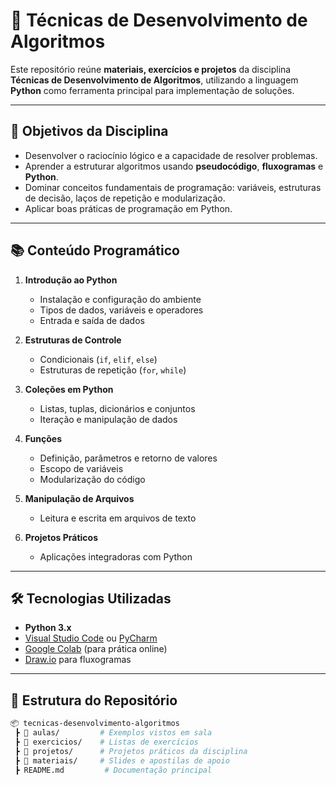 # 🐍 Técnicas de Desenvolvimento de Algoritmos  

Este repositório reúne **materiais, exercícios e projetos** da disciplina **Técnicas de Desenvolvimento de Algoritmos**, utilizando a linguagem **Python** como ferramenta principal para implementação de soluções.  

---

## 🎯 Objetivos da Disciplina
- Desenvolver o raciocínio lógico e a capacidade de resolver problemas.  
- Aprender a estruturar algoritmos usando **pseudocódigo**, **fluxogramas** e **Python**.  
- Dominar conceitos fundamentais de programação: variáveis, estruturas de decisão, laços de repetição e modularização.  
- Aplicar boas práticas de programação em Python.  

---

## 📚 Conteúdo Programático
1. **Introdução ao Python**
   - Instalação e configuração do ambiente  
   - Tipos de dados, variáveis e operadores  
   - Entrada e saída de dados  

2. **Estruturas de Controle**
   - Condicionais (`if`, `elif`, `else`)  
   - Estruturas de repetição (`for`, `while`)  

3. **Coleções em Python**
   - Listas, tuplas, dicionários e conjuntos  
   - Iteração e manipulação de dados  

4. **Funções**
   - Definição, parâmetros e retorno de valores  
   - Escopo de variáveis  
   - Modularização do código  

5. **Manipulação de Arquivos**
   - Leitura e escrita em arquivos de texto  

6. **Projetos Práticos**
   - Aplicações integradoras com Python  

---

## 🛠️ Tecnologias Utilizadas
- **Python 3.x**  
- [Visual Studio Code](https://code.visualstudio.com/) ou [PyCharm](https://www.jetbrains.com/pycharm/)  
- [Google Colab](https://colab.research.google.com/) (para prática online)  
- [Draw.io](https://app.diagrams.net/) para fluxogramas  

---

## 📂 Estrutura do Repositório
```bash
📦 tecnicas-desenvolvimento-algoritmos
 ┣ 📂 aulas/         # Exemplos vistos em sala
 ┣ 📂 exercicios/    # Listas de exercícios
 ┣ 📂 projetos/      # Projetos práticos da disciplina
 ┣ 📂 materiais/     # Slides e apostilas de apoio
 ┣ README.md         # Documentação principal
